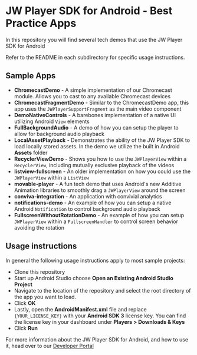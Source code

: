 # JW Player SDK for Android - Best Practice Apps

In this repository you will find several tech demos that use the JW Player SDK for Android

Refer to the README in each subdirectory for specific usage instructions.

## Sample Apps

- **ChromecastDemo** - A simple implementation of our Chromecast module. Allows you to cast to any available Chromecast devices
- **ChromecastFragmentDemo** - Similar to the ChromecastDemo app, this app uses the `JWPlayerSupportFragment` as the main video component
- **DemoNativeControls** - A barebones implementation of a native UI utilizing Android `View` elements
- **FullBackgroundAudio** - A demo of how you can setup the player to allow for background audio playback
- **LocalAssetPlayback** - Demonstrates the ability of the JW Player SDK to load locally stored assets. In the demo we utilize the built in Android **Assets** folder
- **RecyclerViewDemo** - Shows you how to use the `JWPlayerView` within a `RecyclerView`, including mutually exclusive playback of the videos
- **listview-fullscreen** - An older implementation on how you could use the `JWPlayerView` within a `ListView`
- **movable-player** - A fun tech demo that uses Android's new Additive Animation libraries to smoothly drag a `JWPlayerView` around the screen
- **conviva-integration** - An application with convivial analytics
- **notifications-demo** - An example of how you can setup a native Android `Notification` to control background audio playback
- **FullscreenWithoutRotationDemo** - An example of how you can setup `JWPlayerView` within a `FullscreenHandler` to control screen behavior avoiding the rotation

## Usage instructions

In general the following usage instructions apply to most sample projects:

- Clone this repository
- Start up Android Studio choose **Open an Existing Android Studio Project**
- Navigate to the location of the repository and select the root directory of the app you want to load.
- Click **OK**
- Lastly, open the **AndroidManifest.xml** file and replace `{YOUR_LICENSE_KEY}` with your **Android SDK 3** license key. You can find the license key in your dashboard under **Players > Downloads & Keys**
- Click **Run**

For more information about the JW Player SDK for Android, and how to use it, head over to our [Developer Portal](https://developer.jwplayer.com/jwplayer/docs/android-getting-started)
